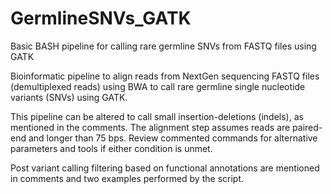 # GermlineSNVs_GATK
Basic BASH pipeline for calling rare germline SNVs from FASTQ files using GATK 

Bioinformatic pipeline to align reads from NextGen sequencing FASTQ files (demultiplexed reads) using BWA to call rare germline single nucleotide variants (SNVs) using GATK.

This pipeline can be altered to call small insertion-deletions (indels), as mentioned in the comments.
The alignment step assumes reads are paired-end and longer than 75 bps. Review commented commands for alternative parameters and tools if either condition is unmet.

Post variant calling filtering based on functional annotations are mentioned in comments and two examples performed by the script.
